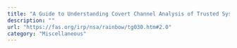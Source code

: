 ```yaml
---
title: "A Guide to Understanding Covert Channel Analysis of Trusted Systems"
description: ""
url: "https://fas.org/irp/nsa/rainbow/tg030.htm#2.0"
category: "Miscellaneous"
---
```


